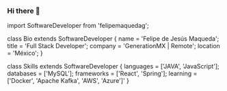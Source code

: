 ### Hi there 👋

<!--
**FelipeMG-16/FelipeMG-16** is a ✨ _special_ ✨ repository because its `README.md` (this file) appears on your GitHub profile.

Here are some ideas to get you started:

- 🔭 I’m currently working on ...
- 🌱 I’m currently learning ...
- 👯 I’m looking to collaborate on ...
- 🤔 I’m looking for help with ...
- 💬 Ask me about ...
- 📫 How to reach me: ...
- 😄 Pronouns: ...
- ⚡ Fun fact: ...
-->

import SoftwareDeveloper from 'felipemaquedag';

class Bio extends SoftwareDeveloper {
  name     = 'Felipe de Jesús Maqueda';
  title    = 'Full Stack Developer';
  company  = 'GenerationMX | Remote';
  location = 'México';
}

class Skills extends SoftwareDeveloper {
  languages  = ['JAVA', 'JavaScript'];
  databases  = ['MySQL'];
  frameworks = ['React', 'Spring'];
  learning = ['Docker', 'Apache Kafka', 'AWS', 'Azure']'
}
